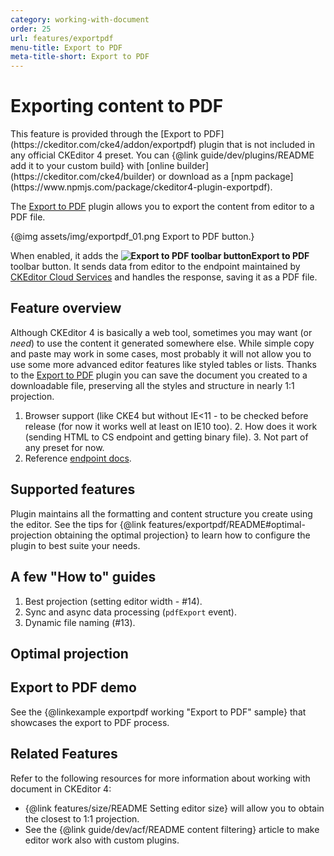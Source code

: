 ```yaml
---
category: working-with-document
order: 25
url: features/exportpdf
menu-title: Export to PDF
meta-title-short: Export to PDF
---
```

<!--
Copyright (c) 2003-2020, CKSource - Frederico Knabben. All rights reserved.
For licensing, see LICENSE.md.
-->

# Exporting content to PDF

<info-box info="">
	This feature is provided through the [Export to PDF](https://ckeditor.com/cke4/addon/exportpdf) plugin that is not included in any official CKEditor 4 preset. You can {@link guide/dev/plugins/README add it to your custom build} with [online builder](https://ckeditor.com/cke4/builder) or download as a [npm package](https://www.npmjs.com/package/ckeditor4-plugin-exportpdf).
</info-box>

The [Export to PDF](https://ckeditor.com/cke4/addon/pastefromword) plugin allows you to export the content from editor to a PDF file.

{@img assets/img/exportpdf_01.png Export to PDF button.}

When enabled, it adds the **<img class="inline" src="%BASE_PATH%/assets/img/exportpdf-button.png" alt="Export to PDF toolbar button">Export to PDF** toolbar button. It sends data from editor to the endpoint maintained by [CKEditor Cloud Services](https://ckeditor.com/ckeditor-cloud-services/) and handles the response, saving it as a PDF file.

## Feature overview

Although CKEditor 4 is basically a web tool, sometimes you may want (or *need*) to use the content it generated somewhere else. While simple copy and paste may work in some cases, most probably it will not allow you to use some more advanced editor features like styled tables or lists. Thanks to the [Export to PDF](https://ckeditor.com/cke4/addon/pastefromword) plugin you can save the document you created to a downloadable file, preserving all the styles and structure in nearly 1:1 projection.

1.  Browser support (like CKE4 but without IE\<11 - to be checked before release (for now it works well at least on IE10 too).
	2.  How does it work (sending HTML to CS endpoint and getting binary file).
	3.  Not part of any preset for now.
4.  Reference [endpoint docs](https://pdf-converter.cke-cs.com/docs).

## Supported features

Plugin maintains all the formatting and content structure you create using the editor. See the tips for {@link features/exportpdf/README#optimal-projection obtaining the optimal projection} to learn how to configure the plugin to best suite your needs.

## A few "How to" guides

1.  Best projection (setting editor width - #14).
2.  Sync and async data processing (`pdfExport` event).
3.  Dynamic file naming (#13).

## Optimal projection

## Export to PDF demo

See the {@linkexample exportpdf working "Export to PDF" sample} that showcases the export to PDF process.

## Related Features

Refer to the following resources for more information about working with document in CKEditor 4:

* {@link features/size/README Setting editor size} will allow you to obtain the closest to 1:1 projection.
* See the {@link guide/dev/acf/README content filtering} article to make editor work also with custom plugins.
